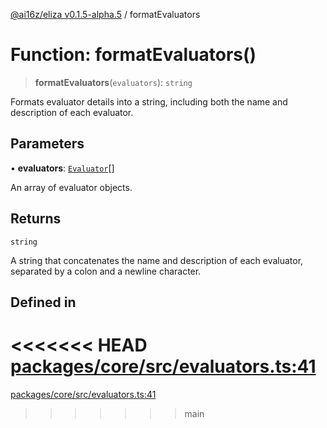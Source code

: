 [@ai16z/eliza v0.1.5-alpha.5](../index.md) / formatEvaluators

# Function: formatEvaluators()

> **formatEvaluators**(`evaluators`): `string`

Formats evaluator details into a string, including both the name and description of each evaluator.

## Parameters

• **evaluators**: [`Evaluator`](../interfaces/Evaluator.md)[]

An array of evaluator objects.

## Returns

`string`

A string that concatenates the name and description of each evaluator, separated by a colon and a newline character.

## Defined in

<<<<<<< HEAD
[packages/core/src/evaluators.ts:41](https://github.com/konstantine25b/eliza/blob/main/packages/core/src/evaluators.ts#L41)
=======
[packages/core/src/evaluators.ts:41](https://github.com/ai16z/eliza/blob/main/packages/core/src/evaluators.ts#L41)
>>>>>>> main
